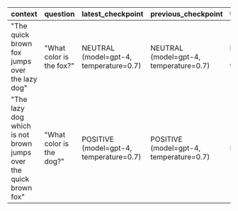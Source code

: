 | context | question | latest_checkpoint | previous_checkpoint | the_checkpoint_before |
|---|---|---|---|---|
| "The quick brown fox jumps over the lazy dog" | "What color is the fox?" | NEUTRAL (model=gpt-4, temperature=0.7) | NEUTRAL (model=gpt-4, temperature=0.7) | NEGATIVE (model=gpt-4, temperature=0.7) |
| "The lazy dog which is not brown jumps over the quick brown fox" | "What color is the dog?" | POSITIVE (model=gpt-4, temperature=0.7) | POSITIVE (model=gpt-4, temperature=0.7) | POSITIVE |
